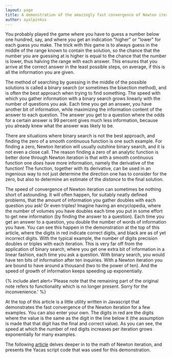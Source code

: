 ```yaml
---
layout: page
title: A demonstration of the amazingly fast convergence of Newton iteration
author: ayalpinkus
---
```


You probably played the game where you have to guess a number below
one hundred, say, and where you get an indication "higher" or "lower"
for each guess you make. The trick with this game is to always guess
in the middle of the range known to contain the solution, so the
chance that the number you are guessing at is higher is equal to the
chance that the number is lower, thus halving the range with each
answer. This ensures that you arrive at the correct answer in the
least possible steps, on average, if this is all the information you
are given.

The method of searching by guessing in the middle of the possible
solutions is called a binary search (or sometimes the bisection
method), and is often the best approach when trying to find
something. The speed with which you gather information with a binary
search grows linearly with the number of questions you ask. Each time
you get an answer, you have another bit of information, while
maximizing the information content of the answer to each question. The
answer you get to a question where the odds for a certain answer is 99
percent gives much less information, because you already knew what the
answer was likely to be.

There are situations where binary search is not the best approach, and
finding the zero of a smooth continuous function is one such
example. For finding a zero, Newton iteration will usually outshine
binary search, and it is not even a close call. The reason finding a
zero of an analytic function is better done through Newton iteration
is that with a smooth continuous function one *does* have more
information, namely the derivative of the function! The function,
together with its derivative, can be used in an ingenious way to not
just determine the direction one has to consider for the zero, but
also to determine an estimate of the *distance* to the final
solution.

The speed of convergence of Newton iteration can sometimes be nothing
short of astounding. It will often happen, for suitably neatly defined
problems, that the amount of information you gather doubles with each
question you ask! Or even triples! Imagine having an encyclopedia,
where the number of volumes you have doubles each time you put in some
effort to get new information (by finding the answer to a
question). Each time you get an answer to a question, you double the
number of words of information you have. You can see this happen in
the demonstration at the top of this article, where the digits in red
indicate correct digits, and black are as of yet incorrect
digits. With the typical example, the number of digits precision
doubles or triples with each iteration. This is very far off from the
application of binary search, where you get one extra bit of
information in a linear fashion, each time you ask a question. With
binary search, you would have ten bits of information after ten
inquiries. With a Newton iteration you are bound to have around a
thousand (two to the power of ten). And the speed of growth of
information keeps speeding up exponentially.

{% include alert alert='Please note that the remaining part of the original note refers to functionality which is no longer present. Sorry for the inconvenience.' %}

At the top of this article is a little utility written in Javascript
that demonstrates the fast convergence of the Newton iteration for a
few examples. You can also enter your own. The digits in red are the
digits where the value is the same as the digit in the line below it
(the assumption is made that that digit has the final and correct
value). As you can see, the speed at which the number of red digits
increases per iteration grows exponentially for many examples.


The following <a
href="journaldescr.html?newtonconvergence">article</a> delves deeper
in to the math of Newton iteration, and presents the Yacas script code
that was used for this demonstration.
